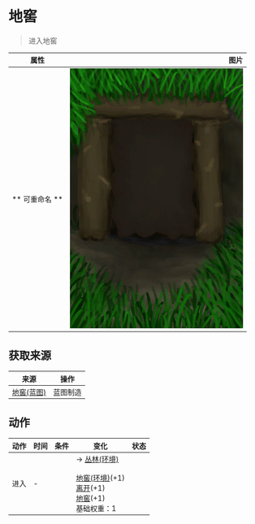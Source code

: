 # 地窖  
> 进入地窖  
  
  属性  |   图片   
 ----  |  ----:   
 ** 可重命名 **  |  ![](Sprite/Cellar.png)   
  
## 获取来源  
来源  |  操作  
----  |  ----  
[地窖(蓝图)](Bp_Cellar.md)  |  蓝图制造  
## 动作  
动作  |  时间  |  条件  |  变化  |  状态  
----  |  ----  |  ----  |  ----  |  ----  
进入<br>  |  -  |    |  → [丛林(环境)](Env_Jungle.md)<br><br>[地窖(环境)](Env_Cellar.md)(+1)<br>[离开](CellarExit.md)(+1)<br>[地窖](Cellar.md)(+1)<br>基础权重：1<br>  |    
